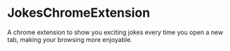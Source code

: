 # JokesChromeExtension
 A chrome extension to show you exciting jokes every time you open a new tab, making your browsing more enjoyable.
